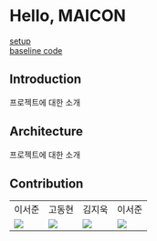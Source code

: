 # Hello, MAICON

<a href='https://github.com/maicon-lk23/kju-setup' target="_blank">
  setup
</a></br>

<a href='https://github.com/maicon-lk23/kju-setup' target="_blank">
  baseline code
</a>



## Introduction
프로젝트에 대한 소개


## Architecture
프로젝트에 대한 소개


## Contribution

<table>
  <tr>
    <td>이서준</td>
    <td>고동현</td>
    <td>김지욱</td>
    <td>이서준</td>
  </tr>
  <tr>
    <td>
      <a href='' target="_blank">
        <img src="https://img.shields.io/badge/Github-000000?style=flat-square&logo=Github&logoColor=white"/>
      </a>
    </td>
    <td>
      <a href='' target="_blank">
        <img src="https://img.shields.io/badge/Github-000000?style=flat-square&logo=Github&logoColor=white"/>
      </a>
    </td>    <td>
      <a href='' target="_blank">
        <img src="https://img.shields.io/badge/Github-000000?style=flat-square&logo=Github&logoColor=white"/>
      </a>
    </td>    <td>
      <a href='' target="_blank">
        <img src="https://img.shields.io/badge/Github-000000?style=flat-square&logo=Github&logoColor=white"/>
      </a>
    </td>
  </tr>
</table>
